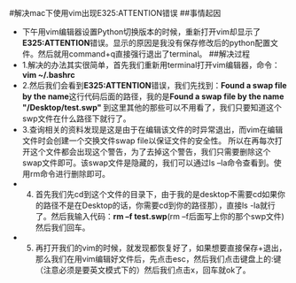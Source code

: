 #解决mac下使用vim出现E325:ATTENTION错误
##事情起因
- 下午用vim编辑器设置Python切换版本的时候，重新打开vim却显示了<b>E325:ATTENTION</b>错误。显示的原因是我没有保存修改后的python配置文件。然后就用command+q直接强行退出了terminal。
##解决过程
- 1.解决的办法其实很简单，首先我们重新用terminal打开vim编辑器，命令：<b>vim ~/.bashrc</b>
- 2.然后我们会看到<b>E325:ATTENTION</b>错误，我们先找到：<b>Found a swap file by the name</b>这行代码后面的路径，我的是<b>Found a swap file by the name "/Desktop/test.swp" </b>到这里其他的那些可以不用看了，我们只要知道这个swp文件在什么路径下就行了。
- 3.查询相关的资料发现是这是由于在编辑该文件的时异常退出，而vim在编辑文件时会创建一个交换文件swap file以保证文件的安全性。
所以在再每次打开这个文件都会出现这个警告，为了去掉这个警告，我们只需要删除这个swap文件即可。该swap文件是隐藏的，我们可以通过ls –la命令查看到。使用rm命令进行删除即可。
- 4. 首先我们先cd到这个文件的目录下，由于我的是desktop不需要cd如果你的路径不是在Desktop的话，你需要cd到你的路径那），直接ls -la就行了。然后我输入代码：<b>rm –f test.swp</b>(rm –f后面写上你的那个swp文件)然后我们回车。
- 5. 再打开我们的vim的时候，就发现都恢复好了，如果想要直接保存+退出，那么我们在用vim编辑好文件后，先点击esc，然后我们点击键盘上的:键（注意必须是要英文模式下的）然后我们点击x，回车就ok了。
